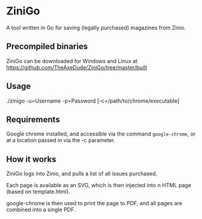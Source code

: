 # ZiniGo

A tool written in Go for saving (legally purchased) magazines from Zinio. 

## Precompiled binaries

ZiniGo can be downloaded for Windows and Linux at https://github.com/TheAxeDude/ZiniGo/tree/master/built

## Usage

./zinigo -u=Username -p=Password [-c=/path/to/chrome/executable]

## Requirements
Google chrome installed, and accessible via the command `google-chrome`, or at a location passed in via the -c parameter.

## How it works
ZiniGo logs into Zinio, and pulls a list of all issues purchased. 

Each page is available as an SVG, which is then injected into n HTML page (based on template.html).

google-chrome is then used to print the page to PDF, and all pages are combined into a single PDF.

